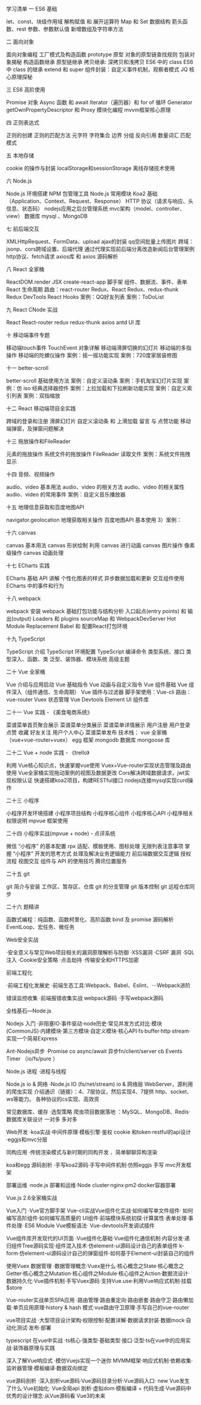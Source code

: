 学习清单
一 ES6 基础

let、const、块级作用域
解构赋值 和 展开运算符
Map 和 Set 数据结构
箭头函数、rest 参数、参数默认值
新增数组及字符串方法

二 面向对象

面向对象编程
工厂模式及构造函数
prototype 原型
对象的原型链查找规则
包装对象揭秘
构造函数继承
原型链继承
拷贝继承: 深拷贝和浅拷贝
ES6 中的 class
ES6 中 class 的继承 extend 和 super
组件封装：自定义事件机制，观察者模式
JQ 核心原理探秘
 
三 ES6 高阶使用
 
Promise 对象
Async 函数 和 await
Iterator（遍历器）和 for of 循环
Generator
getOwnPropertyDescriptor 和 Proxy
模块化编程
mvvm框架核心原理
 
四 正则表达式
 
正则的创建
正则的匹配方法
元字符
字符集合
边界
分组
反向引用
数量词汇
匹配模式
 
五 本地存储

cookie 的操作与封装
localStorage和sessionStorage
离线存储技术使用
 
六 Node.js
 
Node.js 环境搭建
NPM 包管理工具
Node.js 常用模块
Koa2 基础（Application、Context、Request、Response）
HTTP 协议（请求与响应、头信息、状态码）
nodejs应用之后台管理系统
mvc架构（model、controller、view）
数据库 mysql 、MongoDB
 
七 前后端交互
 
XMLHttpRequest、FormData、upload
ajax的封装
qq空间批量上传图片
跨域：jsonp、cors跨域设置、后端代理
通过代理实现前后端分离改造新闻后台管理案例
http协议、fetch请求
axios库 和 axios 源码解析
 
八 React 全家桶
 
ReactDOM.render
JSX
create-react-app 脚手架
组件、数据流、事件、表单
React 生命周期
路由：react-router
Redux、React Redux、redux-thunk
Redux DevTools
React Hooks
案例：QQ好友列表
案例：ToDoList
 
九 React CNode 实战
  
React
React-router
redux
redux-thunk
axios
antd UI 库
 
十 移动端事件专题
  
移动端touch事件
TouchEvent 对象详解
移动端滑屏切换的幻灯片
移动端的多指操作
移动端的陀螺仪操作
案例：摇一摇功能实现
案例：720度家居装修图
 
十一 better-scroll

better-scroll 基础使用方法
案例：自定义滚动条
案例：手机淘宝幻灯片实现
案例：仿 iso 经典选择器控件
案例：上拉加载和下拉刷新功能实现
案例：自定义索引列表
案例：双指缩放

十二 React 移动端项目全实践
  
跨域的登录和注册
滑屏幻灯片
自定义滚动条 和 上滑加载
留言 与 点赞功能
移动端弹窗，及弹窗问题解决
 
十三 拖放操作和FileReader
 
元素的拖放操作
系统文件的拖放操作
FileReader
读取文件
案例：系统文件拖拽显示

十四 音频、视频操作

audio、video 基本用法
audio、video 的相关方法
audio、video 的相关属性
audio、video 的常用事件
案例：自定义音乐播放器

十五 地理信息获取和百度地图API

navigator.geolocation 地理获取相关操作
百度地图API 基本使用 3）案例：

十六 canvas

canvas 基本用法
canvas 形状绘制
利用 canvas 进行动画
canvas 图片操作
像素级操作
canvas 动画处理

十七 ECharts 实践

ECharts 基础 API 讲解
个性化图表的样式
异步数据加载和更新
交互组件使用
ECharts 中的事件和行为

十八 webpack

webpack 安装
webpack 基础打包功能与结构分析
入口起点(entry points) 和 输出(output)
Loaders 和 plugins
sourceMap 和 WebpackDevServer
Hot Module Replacement
Babel 和 配置React打包环境

十九 TypeScript

TypeScript 介绍
TypeScript 环境配置
TypeScript 编译命令
类型系统、接口
类型深入、函数、类
泛型、装饰器、模块系统
高级主题

二十 Vue 全家桶

Vue 介绍与应用启动
Vue 基础指令
Vue 动画与自定义指令
Vue 组件基础
Vue 组件深入（组件通信、生命周期）
Vue 插件与过滤器
脚手架使用：Vue-cli
路由：vue-router
Vuex 状态管理
Vue Devtools
Element UI 组件库

二十一 Vue 实践 - 《美食电商系统》

菜谱菜单首页聚合展示
菜谱菜单分类展示
菜谱菜单详情展示
用户注册
用户登录
点赞
收藏
好友关注
用户个人中心
菜谱菜单发布
技术栈：
vue 全家桶（vue+vue-router+vuex）
egg 框架
mongodb 数据库
mongoose 库

二十二 Vue + node 实践 - 《trello》

利用 Vue核心知识点，快速掌握vue使用
Vuex+Vue-router实现状态管理及路由使用
Vue全家桶实现拖动案例的视图及数据更改
Cors解决跨域数据请求，jwt实现权限认证
快速搭建koa2项目，构建RESTful接口
nodejs连接mysql实现curd操作

二十三 小程序

小程序开发环境搭建
小程序项目结构
小程序核心组件
小程序核心API
小程序相关权限说明
mpvue 框架使用

二十四 小程序实战(mpvue + node) - 点评系统

微信 “小程序” 的基本配置
rpx 适配、模板使用、图标处理
无限列表注意事项
掌握 “小程序” 开发的思考方式
处理及解决业务逻辑能力
前后端数据交互逻辑
授权流程
视图交互
组件与 API 的使用技巧
腾讯位置服务

二十五 git

git 简介与安装
工作区、暂存区、仓库
git 的分支管理
git 版本控制
git 远程仓库同步

二十六 题精讲

函数式编程：纯函数、函数柯里化、高阶函数
bind 及 promise 源码解析
EventLoop、宏任务、微任务

Web安全实战

·安全意义与常见Web项目相关的漏洞原理解析与防御
·XSS漏洞
·CSRF 漏洞
·SQL注入
·Cookie安全策略
·点击劫持
·传输安全和HTTPS加密

前端工程化

·前端工程化发展史
·前端生态工具:Webpack、Babel、Eslint、⋯Webpack进阶

错误监控收集
·前端报错收集实战
webpack源码
·手写webpack源码

全栈基石—Node.js

Nodejs 入门
·非阻塞IO·事件驱动·node历史·常见并发方式对比·模块(CommonJS)·内建模块·第三方模块·自定义模块·核心API·fs·buffer·http·stream·实现一个简易Express

Ant-Nodejs异步
·Promise co async/await 异步fn/client/server cb Events Timer （io/fs/pure ）

Node.js 进程
·进程与线程

Node.js io & 网络
·Node.js IO (fs/net/stream) io & 网络层 WebServer，源利用的爬虫实现 介绍通识（链接）：4、7层协议，然后实现4、7提供 http、socket、ws等能力。 各种协议的cs实现、高效资

常见数据库、缓存
·选型策略 爬虫项目数据落地 ：MySQL、MongoDB、Redis·数据库关联设计 一对多 多对多

Web开发
·koa实战·中间件原理·模板引擎·鉴权 cookie 和token·restful的api设计·eggjs和mvc分层

同构应用
·传统渲染模式与新时期的同构开发 、简单聊聊异构渲染

koa和egg 源码剖析
·手写koa2源码·手写中间件机制·仿照eggjs 手写 mvc开发框架

部署运维
·node.js 部署和运维·Node cluster·nginx·pm2·docker容器部署


Vue.js 2.6全家桶实战

Vue入门
·Vue官方脚手架 Vue-cli实战Vue组件化实战·如何编写单文件组件· 如何编写高阶组件·如何编写高质量的 UI组件·前端模块系统初探·计算属性·表单处理·事件处理· ES6 Module Vue模板语法· Vue-devtools开发调试插件

Vue组件库开发现代的UI页面
·Vue组件化基础·Vue组件化通信机制·内容分发·递归组件Tree源码实现·组件混入技术·仿element-ui源码设计自己的表单组件 k-form·仿element-ui源码设计自己的弹窗组件·如何基于Element-ui封装自己的组件

使用Vuex 数据管理
·数据管理概念·Vuex是什么·核心概念之State·核心概念之Getter·核心概念之Mutation·核心组件之Module·核心组件之Action·数据流设计·数据持久化·Vue插件机制·手写Vuex源码·支持Vue.use·利用Vue响应式机制·挂载$store

Vue-router实战单页SPA应用
·路由管理·路由重定向·路由嵌套·路由守卫·路由懒加载·单页应用原理·history & hash 模式·vue路由守卫原理·手写自己的vue-router

vue项目实战
·大型项目设计架构·权限控制·配置详解·数据请求封装·数据mock·自动化测试·发布·部署

typescript 在vue中实战
·ts核心·强类型·基础类型·接口·泛型·ts在vue中的应用实战·装饰器原理与实践

深入了解Vue响应式
·模仿Vuejs实现一个迷你 MVMM框架·响应式机制·依赖收集·监听器管理·模板编译·数据双向绑定

vue源码剖析
·深入剖析vue源码·Vue源码目录分析·Vue源码入口· new Vue发生了什么·Vue初始化· Vue全局api 剖析·虚拟dom·模板编译 + 代码生成·Vue源码中优秀的设计理念·从Vue源码看 Vue3的未来



 
